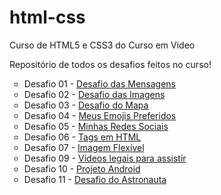 # html-css
 Curso de HTML5 e CSS3 do Curso em Video

 Repositório de todos os desafios feitos no curso!

 <ol>
    <li type="circle"> Desafio 01 - <a href="https://ysabellax.github.io/html-css/desafios/desafio01/index.html">Desafio das Mensagens</a>
    <li type="circle"> Desafio 02 - <a href="https://ysabellax.github.io/html-css/desafios/desafio02/index.html">Desafio das Imagens</a>
    <li type="circle"> Desafio 03 - <a href="https://ysabellax.github.io/html-css/desafios/desafio03/index.html">Desafio do Mapa</a>
    <li type="circle"> Desafio 04 - <a href="https://ysabellax.github.io/html-css/desafios/desafio04/index.html">Meus Emojis Preferidos</a>
    <li type="circle"> Desafio 05 - <a href="https://ysabellax.github.io/html-css/desafios/desafio05/index.html">Minhas Redes Sociais</a>
    <li type="circle"> Desafio 06 - <a href="https://ysabellax.github.io/html-css/desafios/desafio06/index.html">Tags em HTML</a>
    <li type="circle"> Desafio 07 - <a href="https://ysabellax.github.io/html-css/desafios/desafio04/index.html">Imagem Flexível</a>
    <li type="circle"> Desafio 09 - <a href="https://ysabellax.github.io/html-css/desafios/desafio04/index.html">Vídeos legais para assistir</a>
    <li type="circle"> Desafio 10 - <a href="https://ysabellax.github.io/html-css/desafios/desafio04/index.html">Projeto Android</a>
    <li type="circle"> Desafio 11 - <a href="https://ysabellax.github.io/html-css/desafios/desafio04/index.html">Desafio do Astronauta</a>

 </ol>

